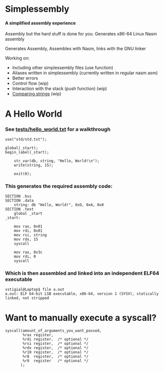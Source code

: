 # Simplessembly
#### A simplified assembly experience

Assembly but the hard stuff is done for you.
Generates x86-64 Linux Nasm assembly

Generates Assembly, Assembles with Nasm, links with the GNU linker

Working on:
- Including other simplessembly files (use function)
- Aliases written in simplessembly (currently written in regular nasm asm)
- Better errors
- Control flow (wip)
- Interaction with the stack (push function) (wip)
- [Comparing strings](https://github.com/vstigial/Simplessembly/blob/main/tests/str_compare.txt) (wip)

  
# A Hello World 
### See [tests/hello_world.txt](https://github.com/vstigial/Simplessembly/blob/main/tests/hello_world.txt) for a walkthrough
```
use("std/std.txt");

global(_start);
begin_label(_start);

    str_var(db, string, "Hello, World!\n");
    write(string, 15);

    exit(0);
```
### This generates the required assembly code:
```assembly
SECTION .bss
SECTION .data
    string: db "Hello, World!", 0xD, 0xA, 0x0
SECTION .text
    global _start
_start:

    mov rax, 0x01
    mov rdi, 0x01
    mov rsi, string
    mov rdx, 15
    syscall

    mov rax, 0x3c
    mov rdi, 0
    syscall
```
### Which is then assembled and linked into an independent ELF64 executable
```shell
vstigial@Laptop$ file a.out
a.out: ELF 64-bit LSB executable, x86-64, version 1 (SYSV), statically linked, not stripped
```
# Want to manually execute a syscall?
```
syscall(amount_of_arguments_you_want_passed,
        %rax register,
        %rdi register,  /* optional */
        %rsi register,  /* optional */
        %rdx register,  /* optional */
        %r10 register,  /* optional */
        %r8  register,  /* optional */
        %r9  register   /* optional */
       );
```
